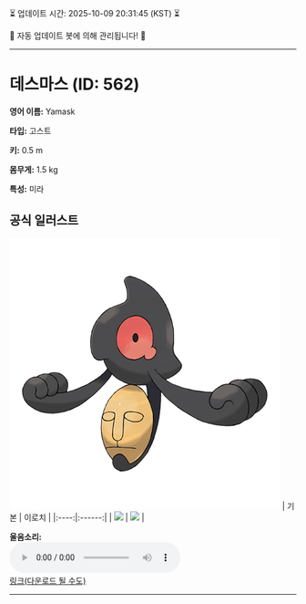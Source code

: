 
⏳ 업데이트 시간: 2025-10-09 20:31:45 (KST) ⏳

🤖 자동 업데이트 봇에 의해 관리됩니다! 🤖

---

# 데스마스 (ID: 562)
**영어 이름:** Yamask

**타입:** 고스트

**키:** 0.5 m

**몸무게:** 1.5 kg

**특성:** 미라

## 공식 일러스트
![](https://raw.githubusercontent.com/PokeAPI/sprites/master/sprites/pokemon/other/official-artwork/562.png)
| 기본 | 이로치 |
|:----:|:------:|
| <img src="http://play.pokemonshowdown.com/sprites/ani/yamask.gif" width="200"> | <img src="http://play.pokemonshowdown.com/sprites/ani-shiny/yamask.gif" width="200"> |

**울음소리:**<br><audio controls src="https://raw.githubusercontent.com/PokeAPI/cries/main/cries/pokemon/latest/562.ogg"></audio><br> [링크(다운로드 될 수도)](https://raw.githubusercontent.com/PokeAPI/cries/main/cries/pokemon/latest/562.ogg)


---

